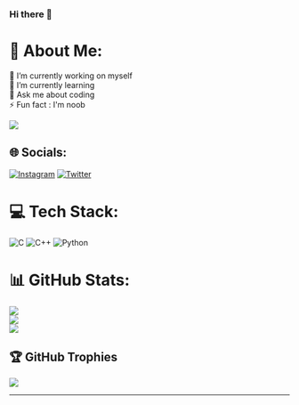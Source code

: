 ### Hi there 👋

# 💫 About Me:
🔭 I’m currently working on myself<br> 🌱 I’m currently learning<br>💬 Ask me about coding <br>⚡ Fun fact : I'm noob

[![](https://visitcount.itsvg.in/api?id=Nekkoteen&icon=5&color=0)](https://visitcount.itsvg.in)

## 🌐 Socials:
[![Instagram](https://img.shields.io/badge/Instagram-%23E4405F.svg?logo=Instagram&logoColor=white)](https://instagram.com/yogendra_kaul) [![Twitter](https://img.shields.io/badge/Twitter-%231DA1F2.svg?logo=Twitter&logoColor=white)](https://twitter.com/) 

# 💻 Tech Stack:
![C](https://img.shields.io/badge/c-%2300599C.svg?style=for-the-badge&logo=c&logoColor=white) ![C++](https://img.shields.io/badge/c++-%2300599C.svg?style=for-the-badge&logo=c%2B%2B&logoColor=white) ![Python](https://img.shields.io/badge/python-3670A0?style=for-the-badge&logo=python&logoColor=ffdd54)
# 📊 GitHub Stats:
![](https://github-readme-stats.vercel.app/api?username=Nekkoteen&theme=radical&hide_border=false&include_all_commits=true&count_private=true)<br/>
![](https://github-readme-streak-stats.herokuapp.com/?user=Nekkoteen&theme=radical&hide_border=false)<br/>
![](https://github-readme-stats.vercel.app/api/top-langs/?username=Nekkoteen&theme=radical&hide_border=false&include_all_commits=true&count_private=true&layout=compact)

## 🏆 GitHub Trophies
![](https://github-profile-trophy.vercel.app/?username=Nekkoteen&theme=radical&no-frame=false&no-bg=false&margin-w=4)

---
